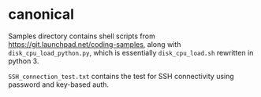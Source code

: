 # canonical

Samples directory contains shell scripts from https://git.launchpad.net/coding-samples, along with `disk_cpu_load_python.py`, which is essentially `disk_cpu_load.sh` rewritten in python 3.

`SSH_connection_test.txt` contains the test for SSH connectivity using password and key-based auth.
